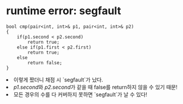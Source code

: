 # runtime error: segfault

    bool cmp(pair<int, int>& p1, pair<int, int>& p2)
    {
        if(p1.second < p2.second)
            return true;
        else if(p1.first < p2.first)
            return true;
        else
            return false; 
    }

<li> 이렇게 짰더니 채점 시 `segfault`가 났다.
<li> <i>p1.second</i>와 <i>p2.second</i>가 같을 때 false를 return하지 않을 수 있기 때문!
<li> 모든 경우의 수를 다 커버하지 못하면 `segfault`가 날 수 있다!